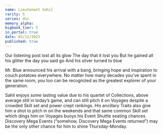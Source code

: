 ```yaml
---
name: Lieutenant Sahil
rarity: 5
series: dsc
memory_alpha:
bigbook_tier: 5
in_portal: true
date: 02/12/2021
published: true
---
```


Our listening post lost all its glow
The day that it lost you
But he gained all his glitter the day you said go
And his silver turned to blue

Mr. Blue announced his arrival with a bang, bringing hope and inspiration to couch potatoes everywhere. No matter how many decades you've spent in the same room, you too can be recognized as the greatest explorer of your generation.

Sahil enjoys some lasting value due to his quartet of Collections, above average still in today’s game, and can still pitch it on Voyages despite a crowded Skill set and power crept rankings. His ancillary Traits also give him a shot to pitch in on the weekends and that same common Skill set which dings him on Voyages buoys his Event Shuttle seating chances. Discovery Mega Events (“somehow, Discovery Mega Events returned”) may be the only other chance for him to shine Thursday-Monday.
